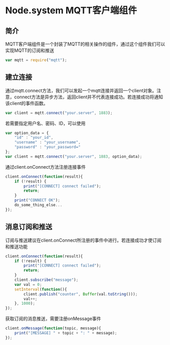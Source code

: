 # Node.system MQTT客户端组件

## 简介
MQTT客户端组件是一个封装了MQTT的相关操作的组件，通过这个组件我们可以实现MQTT的订阅和推送
``` js
var mqtt = require("mqtt");
```

## 建立连接
通过mqtt.connect方法，我们可以发起一个mqtt连接并返回一个client对象。注意，connect方法是异步方法，返回client并不代表连接成功。若连接成功将通知该client的事件函数。
``` js
var client = mqtt.connect("your.server", 1883);
```
若需要指定用户名、密码、ID，可以使用
``` js
var option_data = {
    "id" : "your_id",
    "username" : "your_username",
    "password" : "your_password="
};
var client = mqtt.connect("your.server", 1883, option_data);
```
通过client.onConnect方法注册连接事件
``` js
client.onConnect(function(result){
    if (!result) {
        print("[CONNECT] connect failed");
        return;
    }
    print("CONNECT OK");
    do_some_thing_else...
});
```
## 消息订阅和推送
订阅与推送建议在client.onConnect所注册的事件中进行。若连接成功才使订阅和推送功能
``` js
client.onConnect(function(result){
    if (!result) {
        print("[CONNECT] connect failed");
        return;
    }
    client.subscribe("message");
    var val = 0;
    setInterval(function(){ 
        client.publish("counter", Buffer(val.toString()));
        val++;
    }, 1000);
});
```
获取订阅的消息推送，需要注册onMessage事件
``` js
client.onMessage(function(topic, message){
    print("[MESSAGE] " + topic + ": " + message);
});
```

